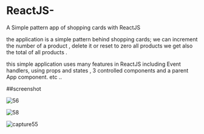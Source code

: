 # ReactJS-
A Simple pattern app of  shopping cards with  ReactJS 


the application is a simple pattern behind shopping cards; we can increment the number of a product , delete it or reset to zero all products
we get also the total of all products .

this simple application uses many features in ReactJS including Event handlers, using props and states , 3 controlled components and a parent App component. etc ..

##screenshot

![56](https://user-images.githubusercontent.com/44630594/47824744-30354400-dd66-11e8-8256-ac7ff55eecb2.PNG)

![58](https://user-images.githubusercontent.com/44630594/47824947-4099ee80-dd67-11e8-8971-9bb6fa96e57e.PNG)

![capture55](https://user-images.githubusercontent.com/44630594/47824980-70e18d00-dd67-11e8-9b70-6ec4f8a0505c.PNG)

